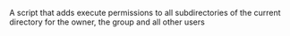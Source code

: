 A script that adds execute permissions to all subdirectories of the current directory for the owner, the group and all other users
